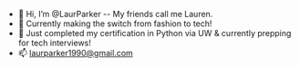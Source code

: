 - 👋 Hi, I’m @LaurParker  -- My friends call me Lauren.
- 👀 Currently making the switch from fashion to tech!
- 🌱 Just completed my certification in Python via UW & currently prepping for tech interviews!
- 📫 laurparker1990@gmail.com

<!---
LaurParker/LaurParker is a ✨ special ✨ repository because its `README.md` (this file) appears on your GitHub profile.
You can click the Preview link to take a look at your changes.
--->
